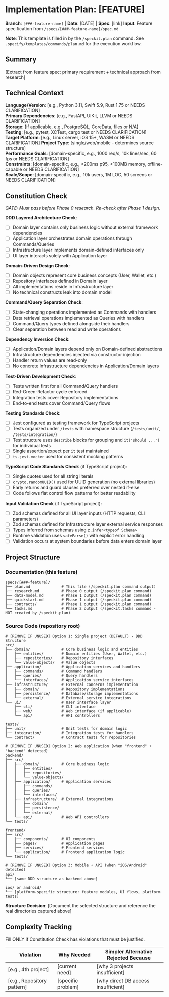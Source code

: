 # Implementation Plan: [FEATURE]

**Branch**: `[###-feature-name]` | **Date**: [DATE] | **Spec**: [link]
**Input**: Feature specification from `/specs/[###-feature-name]/spec.md`

**Note**: This template is filled in by the `/speckit.plan` command. See `.specify/templates/commands/plan.md` for the execution workflow.

## Summary

[Extract from feature spec: primary requirement + technical approach from research]

## Technical Context

<!--
  ACTION REQUIRED: Replace the content in this section with the technical details
  for the project. The structure here is presented in advisory capacity to guide
  the iteration process.
-->

**Language/Version**: [e.g., Python 3.11, Swift 5.9, Rust 1.75 or NEEDS CLARIFICATION]  
**Primary Dependencies**: [e.g., FastAPI, UIKit, LLVM or NEEDS CLARIFICATION]  
**Storage**: [if applicable, e.g., PostgreSQL, CoreData, files or N/A]  
**Testing**: [e.g., pytest, XCTest, cargo test or NEEDS CLARIFICATION]  
**Target Platform**: [e.g., Linux server, iOS 15+, WASM or NEEDS CLARIFICATION]
**Project Type**: [single/web/mobile - determines source structure]  
**Performance Goals**: [domain-specific, e.g., 1000 req/s, 10k lines/sec, 60 fps or NEEDS CLARIFICATION]  
**Constraints**: [domain-specific, e.g., <200ms p95, <100MB memory, offline-capable or NEEDS CLARIFICATION]  
**Scale/Scope**: [domain-specific, e.g., 10k users, 1M LOC, 50 screens or NEEDS CLARIFICATION]

## Constitution Check

*GATE: Must pass before Phase 0 research. Re-check after Phase 1 design.*

**DDD Layered Architecture Check**:

- [ ] Domain layer contains only business logic without external framework dependencies
- [ ] Application layer orchestrates domain operations through Commands/Queries  
- [ ] Infrastructure layer implements domain-defined interfaces only
- [ ] UI layer interacts solely with Application layer

**Domain-Driven Design Check**:

- [ ] Domain objects represent core business concepts (User, Wallet, etc.)
- [ ] Repository interfaces defined in Domain layer
- [ ] All implementations reside in Infrastructure layer
- [ ] No technical constructs leak into domain model

**Command/Query Separation Check**:

- [ ] State-changing operations implemented as Commands with handlers
- [ ] Data retrieval operations implemented as Queries with handlers
- [ ] Command/Query types defined alongside their handlers
- [ ] Clear separation between read and write operations

**Dependency Inversion Check**:

- [ ] Application/Domain layers depend only on Domain-defined abstractions
- [ ] Infrastructure dependencies injected via constructor injection
- [ ] Handler return values are read-only
- [ ] No concrete Infrastructure dependencies in Application/Domain layers

**Test-Driven Development Check**:

- [ ] Tests written first for all Command/Query handlers
- [ ] Red-Green-Refactor cycle enforced
- [ ] Integration tests cover Repository implementations
- [ ] End-to-end tests cover Command/Query flows

**Testing Standards Check**:

- [ ] Jest configured as testing framework for TypeScript projects
- [ ] Tests organized under `/tests` with namespace structure (`/tests/unit/`, `/tests/integration/`)
- [ ] Test structure uses `describe` blocks for grouping and `it('should ...')` for individual tests
- [ ] Single assertion/expect per `it` test maintained
- [ ] `ts-jest-mocker` used for consistent mocking patterns

**TypeScript Code Standards Check** (if TypeScript project):

- [ ] Single quotes used for all string literals
- [ ] `crypto.randomUUID()` used for UUID generation (no external libraries)
- [ ] Early returns and guard clauses preferred over nested if-else
- [ ] Code follows flat control flow patterns for better readability

**Input Validation Check** (if TypeScript project):

- [ ] Zod schemas defined for all UI layer inputs (HTTP requests, CLI parameters)
- [ ] Zod schemas defined for Infrastructure layer external service responses
- [ ] Types inferred from schemas using `z.infer<typeof Schema>`
- [ ] Runtime validation uses `safeParse()` with explicit error handling
- [ ] Validation occurs at system boundaries before data enters domain layer

## Project Structure

### Documentation (this feature)

```
specs/[###-feature]/
├── plan.md              # This file (/speckit.plan command output)
├── research.md          # Phase 0 output (/speckit.plan command)
├── data-model.md        # Phase 1 output (/speckit.plan command)
├── quickstart.md        # Phase 1 output (/speckit.plan command)
├── contracts/           # Phase 1 output (/speckit.plan command)
└── tasks.md             # Phase 2 output (/speckit.tasks command - NOT created by /speckit.plan)
```

### Source Code (repository root)
<!--
  ACTION REQUIRED: Replace the placeholder tree below with the concrete layout
  for this feature. Delete unused options and expand the chosen structure with
  real paths (e.g., apps/admin, packages/something). The delivered plan must
  not include Option labels.
-->

```text
# [REMOVE IF UNUSED] Option 1: Single project (DEFAULT) - DDD Structure
src/
├── domain/              # Core business logic and entities
│   ├── entities/        # Domain entities (User, Wallet, etc.)
│   ├── repositories/    # Repository interfaces
│   └── value-objects/   # Value objects
├── application/         # Application services and handlers
│   ├── commands/        # Command handlers
│   ├── queries/         # Query handlers
│   └── interfaces/      # Application service interfaces
├── infrastructure/      # External concerns implementation
│   ├── domain/          # Repository implementations
│   ├── persistence/     # Database/storage implementations
│   └── external/        # External service integrations
└── ui/                  # User interface layer
    ├── cli/             # CLI interface
    ├── web/             # Web interface (if applicable)
    └── api/             # API controllers

tests/
├── unit/                # Unit tests for domain logic
├── integration/         # Integration tests for handlers
└── contract/            # Contract tests for repositories

# [REMOVE IF UNUSED] Option 2: Web application (when "frontend" + "backend" detected)
backend/
├── src/
│   ├── domain/          # Core business logic
│   │   ├── entities/
│   │   ├── repositories/
│   │   └── value-objects/
│   ├── application/     # Application services
│   │   ├── commands/
│   │   ├── queries/
│   │   └── interfaces/
│   ├── infrastructure/  # External integrations
│   │   ├── domain/
│   │   ├── persistence/
│   │   └── external/
│   └── api/             # Web API controllers
└── tests/

frontend/
├── src/
│   ├── components/      # UI components
│   ├── pages/           # Application pages
│   ├── services/        # Frontend services
│   └── application/     # Frontend application logic
└── tests/

# [REMOVE IF UNUSED] Option 3: Mobile + API (when "iOS/Android" detected)
api/
└── [same DDD structure as backend above]

ios/ or android/
└── [platform-specific structure: feature modules, UI flows, platform tests]
```

**Structure Decision**: [Document the selected structure and reference the real
directories captured above]

## Complexity Tracking

Fill ONLY if Constitution Check has violations that must be justified.

| Violation | Why Needed | Simpler Alternative Rejected Because |
|-----------|------------|-------------------------------------|
| [e.g., 4th project] | [current need] | [why 3 projects insufficient] |
| [e.g., Repository pattern] | [specific problem] | [why direct DB access insufficient] |
